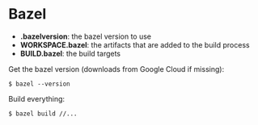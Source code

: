# Bazel



* __.bazelversion__: the bazel version to use
* __WORKSPACE.bazel__: the artifacts that are added to the build process
* __BUILD.bazel__: the build targets

Get the bazel version (downloads from Google Cloud if missing):
```console
$ bazel --version
```

Build everything:
```console
$ bazel build //...
```

